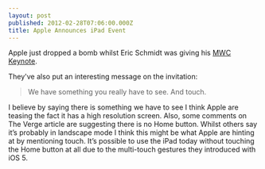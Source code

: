 ```yaml
---
layout: post
published: 2012-02-28T07:06:00.000Z
title: Apple Announces iPad Event
---
```


Apple just dropped a bomb whilst Eric Schmidt was giving his [MWC Keynote](http://www.telegraph.co.uk/technology/google/9111397/MWC-2012-Eric-Schmidts-keynote-as-it-happened.html).

They've also put an interesting message on the invitation:

> We have something you really have to see. And touch.

I believe by saying there is something we have to see I think Apple are teasing the fact it has a high resolution screen. Also, some comments on The Verge article are suggesting there is no Home button. Whilst others say it’s probably in landscape mode I think this might be what Apple are hinting at by mentioning touch. It’s possible to use the iPad today without touching the Home button at all due to the multi-touch gestures they introduced with iOS 5.

